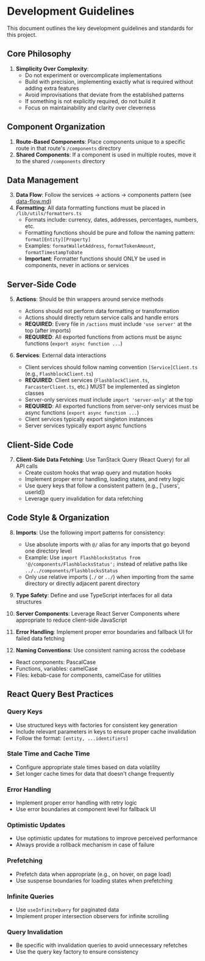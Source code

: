 # Development Guidelines

This document outlines the key development guidelines and standards for this project.

## Core Philosophy

1. **Simplicity Over Complexity**:
   - Do not experiment or overcomplicate implementations
   - Build with precision, implementing exactly what is required without adding extra features
   - Avoid improvisations that deviate from the established patterns
   - If something is not explicitly required, do not build it
   - Focus on maintainability and clarity over cleverness

## Component Organization

1. **Route-Based Components**: Place components unique to a specific route in that route's `/components` directory
2. **Shared Components**: If a component is used in multiple routes, move it to the shared `/components` directory

## Data Management

3. **Data Flow**: Follow the services → actions → components pattern (see [data-flow.md](./data-flow.md))
4. **Formatting**: All data formatting functions must be placed in `/lib/utils/formatters.ts`
   - Formats include: currency, dates, addresses, percentages, numbers, etc.
   - Formatting functions should be pure and follow the naming pattern: `format[Entity][Property]`
   - Examples: `formatWalletAddress`, `formatTokenAmount`, `formatTimestampToDate`
   - **Important**: Formatter functions should ONLY be used in components, never in actions or services

## Server-Side Code

5. **Actions**: Should be thin wrappers around service methods

   - Actions should not perform data formatting or transformation
   - Actions should directly return service calls and handle errors
   - **REQUIRED**: Every file in `/actions` must include `'use server'` at the top (after imports)
   - **REQUIRED**: All exported functions from actions must be async functions (`export async function ...`)

6. **Services**: External data interactions
   - Client services should follow naming convention `[Service]Client.ts` (e.g., `FlashblockClient.ts`)
   - **REQUIRED**: Client services (`FlashblockClient.ts`, `FarcasterClient.ts`, etc.) MUST be implemented as singleton classes
   - Server-only services must include `import 'server-only'` at the top
   - **REQUIRED**: All exported functions from server-only services must be async functions (`export async function ...`)
   - Client services typically export singleton instances
   - Server services typically export async functions

## Client-Side Code

7. **Client-Side Data Fetching**: Use TanStack Query (React Query) for all API calls
   - Create custom hooks that wrap query and mutation hooks
   - Implement proper error handling, loading states, and retry logic
   - Use query keys that follow a consistent pattern (e.g., ['users', userId])
   - Leverage query invalidation for data refetching

## Code Style & Organization

8. **Imports**: Use the following import patterns for consistency:

   - Use absolute imports with `@/` alias for any imports that go beyond one directory level
   - Example: Use `import FlashblocksStatus from '@/components/FlashblocksStatus';` instead of relative paths like `../../components/FlashblocksStatus`
   - Only use relative imports (`./` or `../`) when importing from the same directory or directly adjacent parent directory

9. **Type Safety**: Define and use TypeScript interfaces for all data structures

10. **Server Components**: Leverage React Server Components where appropriate to reduce client-side JavaScript

11. **Error Handling**: Implement proper error boundaries and fallback UI for failed data fetching

12. **Naming Conventions**: Use consistent naming across the codebase

- React components: PascalCase
- Functions, variables: camelCase
- Files: kebab-case for components, camelCase for utilities

## React Query Best Practices

### Query Keys

- Use structured keys with factories for consistent key generation
- Include relevant parameters in keys to ensure proper cache invalidation
- Follow the format: `[entity, ...identifiers]`

### Stale Time and Cache Time

- Configure appropriate stale times based on data volatility
- Set longer cache times for data that doesn't change frequently

### Error Handling

- Implement proper error handling with retry logic
- Use error boundaries at component level for fallback UI

### Optimistic Updates

- Use optimistic updates for mutations to improve perceived performance
- Always provide a rollback mechanism in case of failure

### Prefetching

- Prefetch data when appropriate (e.g., on hover, on page load)
- Use suspense boundaries for loading states when prefetching

### Infinite Queries

- Use `useInfiniteQuery` for paginated data
- Implement proper intersection observers for infinite scrolling

### Query Invalidation

- Be specific with invalidation queries to avoid unnecessary refetches
- Use the query key factory to ensure consistency
